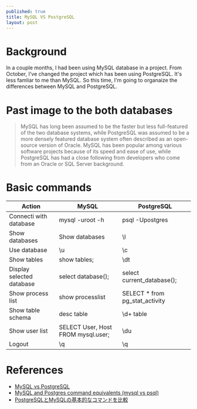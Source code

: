 ```yaml
---
published: true
title: MySQL VS PostgreSQL
layout: post
---
```


# Background
In a couple months, I had been using MySQL database in a project. From October, I've changed the project which has been using PostgreSQL. It's less famliar to me than MySQL. So this time, I'm going to organaize the differences between MySQL and PostgreSQL.

# Past image to the both databases

> MySQL has long been assumed to be the faster but less full-featured of the two database systems, while PostgreSQL was assumed to be a more densely featured database system often described as an open-source version of Oracle. MySQL has been popular among various software projects because of its speed and ease of use, while PostgreSQL has had a close following from developers who come from an Oracle or SQL Server background.

# Basic commands	

|Action|MySQL| PostgreSQL|
|---|---| ---|
|Connecti with database|mysql -uroot -h| psql -Upostgres|
|Show databases|Show databases| \l|
|Use database|\u| \c|
|Show tables|show tables;| \dt|
|Display selected database|select database();| select current_database();|
|Show process list |show processlist| SELECT * from pg_stat_activity|
|Show table schema |desc table| \d+ table|
|Show user list|SELECT User, Host FROM mysql.user;| \du|
|Logout|\q| \q|



# References
- [MySQL vs PostgreSQL](https://www.wikivs.com/wiki/MySQL_vs_PostgreSQL)
- [MySQL and Postgres command equivalents (mysql vs psql)](http://blog.endpoint.com/2009/12/mysql-and-postgres-command-equivalents.html)
- [PostgreSQLとMySQLの基本的なコマンドを比較](http://qiita.com/pugiemonn/items/75870ece3c8476bcb1c8)